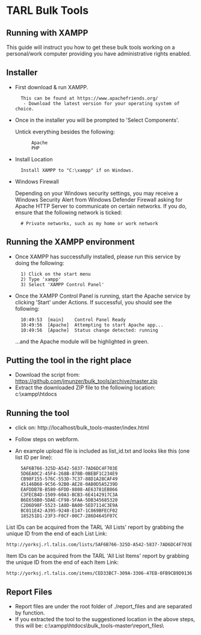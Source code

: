 # TARL Bulk Tools

## Running with XAMPP

This guide will instruct you how to get these bulk tools working on a personal/work computer providing you have administrative rights enabled.

## Installer

- First download & run XAMPP.

        This can be found at https://www.apachefriends.org/
         - Download the latest version for your operating system of choice.

- Once in the installer you will be prompted to 'Select Components'.

    Untick everything besides the following:

            Apache
            PHP

- Install Location

        Install XAMPP to "C:\xampp" if on Windows.

- Windows Firewall

    Depending on your Windows security settings, you may receive a Windows Security Alert from Windows Defender Firewall asking for Apache HTTP Server to communicate on certain networks. If you do, ensure that the following network is ticked:

        # Private networks, such as my home or work network

## Running the XAMPP environment

- Once XAMPP has successfully installed, please run this service by doing the following:

        1) Click on the start menu
        2) Type 'xampp'
        3) Select 'XAMPP Control Panel'

- Once the XAMPP Control Panel is running, start the Apache service by clicking 'Start' under Actions. If successful, you should see the following:

        10:49:53  [main] 	Control Panel Ready
        10:49:56  [Apache] 	Attempting to start Apache app...
        10:49:56  [Apache] 	Status change detected: running
        
    ...and the Apache module will be highlighted in green.

## Putting the tool in the right place

- Download the script from: https://github.com/jmunzer/bulk_tools/archive/master.zip
- Extract the downloaded ZIP file to the following location: c:\xampp\htdocs

## Running the tool

- click on: http://localhost/bulk_tools-master/index.html
- Follow steps on webform.
- An example upload file is included as list_id.txt and looks like this (one list ID per line):

        5AF6B766-325D-A542-5837-7AD6DC4F703E
        5D6EA0C2-45F4-268B-878B-0BEBF1C234E9
        CB98F155-576C-553D-7C37-88D1A28CAF49
        45146B68-9C56-92B0-AE28-0AB0D5A5239D
        EAFDDB7B-B580-6FDD-8808-AE63781EB866
        C3FECB4D-1509-60A3-BCB3-6E4142917C3A
        B6E658B0-5DAE-CF98-5FAA-5DB345685320
        C2D6D98F-5523-1A8D-BA00-5ED7114C3E9A
        BC011E42-A395-9248-E147-1C869BFECF02
        185251D1-23F3-F0CF-00C7-286D4645F07C

List IDs can be acquired from the TARL 'All Lists' report by grabbing the unique ID from the end of each List Link:

    http://yorksj.rl.talis.com/lists/5AF6B766-325D-A542-5837-7AD6DC4F703E

Item IDs can be acquired from the TARL 'All List Items' report by grabbing the unique ID from the end of each Item Link:

    http://yorksj.rl.talis.com/items/CED33BC7-309A-3306-47EB-0FB9CB9D9136
    
## Report Files

- Report files are under the root folder of ./report_files and are separated by function.
- If you extracted the tool to the suggestioned location in the above steps, this will be: c:\xampp\htdocs\bulk_tools-master\report_files\
